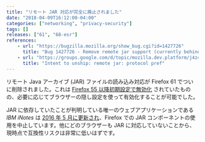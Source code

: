```yaml
---
title: "リモート JAR 対応が完全に廃止されました"
date: "2018-04-09T16:12:00-04:00"
categories: ["networking", "privacy-security"]
tags: []
releases: ["61", "68-esr"]
references:
    - url: "https://bugzilla.mozilla.org/show_bug.cgi?id=1427726"
      title: "Bug 1427726 - Remove remote jar support (currently behind a disabled about:config pref)"
    - url: "https://groups.google.com/d/topic/mozilla.dev.platform/j4z4-iV5IwI/discussion"
      title: "Intent to unship: remote jar: protocol pref"
---
```

リモート Java アーカイブ (JAR) ファイルの読み込み対応が Firefox 61 でついに削除されました。これは [Firefox 55 以降初期設定で無効化](https://www.fxsitecompat.dev/ja/docs/2017/remote-jar-support-has-been-disabled-again/) されていたものの、必要に応じてブラウザーの隠し設定を使って有効化することが可能でした。

JAR に依存していたことが判明している唯一のウェブアプリケーションである *IBM iNotes* は [2016 年 5 月に更新され](https://www-10.lotus.com/ldd/fixlist.nsf/8d1c0550e6242b69852570c900549a74/e413ea1ca447b3bf85257f77006b7f60)、Firefox での JAR コンポーネントの使用を中止しています。他にどのブラウザーも JAR に対応していないことから、現時点で互換性リスクは非常に低いはずです。
